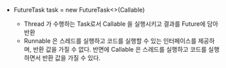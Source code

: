 - FutureTask<O> task = new FutureTask<>(Callable<V>)
    - Thread 가 수행하는 Task로서 Callable 을 실행시키고 결과를 Future<V>에 담아 반환
    - Runnable 은 스레드를 실행하고 코드를 실행할 수 있는 인터페이스를 제공하며, 반환 값을 가질 수 없다. 반면에 Callable 은 스레드를 실행하고 코드를 실행하면서 반환 값을 가질 수 있다. 